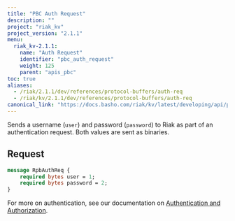```yaml
---
title: "PBC Auth Request"
description: ""
project: "riak_kv"
project_version: "2.1.1"
menu:
  riak_kv-2.1.1:
    name: "Auth Request"
    identifier: "pbc_auth_request"
    weight: 125
    parent: "apis_pbc"
toc: true
aliases:
  - /riak/2.1.1/dev/references/protocol-buffers/auth-req
  - /riak/kv/2.1.1/dev/references/protocol-buffers/auth-req
canonical_link: "https://docs.basho.com/riak/kv/latest/developing/api/protocol-buffers/auth-req"
---
```


Sends a username (`user`) and password (`password`) to Riak as part of
an authentication request. Both values are sent as binaries.

## Request

```protobuf
message RpbAuthReq {
    required bytes user = 1;
    required bytes password = 2;
}
```

For more on authentication, see our documentation on [Authentication and Authorization](/riak/kv/2.1.1/using/security/basics).
